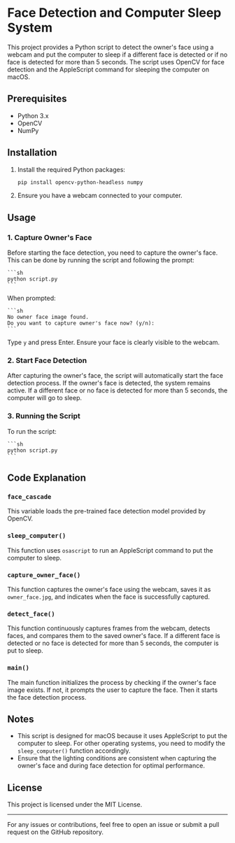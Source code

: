 # Face Detection and Computer Sleep System

This project provides a Python script to detect the owner's face using a webcam and put the computer to sleep if a different face is detected or if no face is detected for more than 5 seconds. The script uses OpenCV for face detection and the AppleScript command for sleeping the computer on macOS.

## Prerequisites

- Python 3.x
- OpenCV
- NumPy

## Installation

1. Install the required Python packages:

    ```sh
    pip install opencv-python-headless numpy
    ```

2. Ensure you have a webcam connected to your computer.

## Usage

### 1. Capture Owner's Face

Before starting the face detection, you need to capture the owner's face. This can be done by running the script and following the prompt:

    ```sh
    python script.py
    ```

When prompted:

    ```sh
    No owner face image found.
    Do you want to capture owner's face now? (y/n):
    ```

Type `y` and press Enter. Ensure your face is clearly visible to the webcam.

### 2. Start Face Detection

After capturing the owner's face, the script will automatically start the face detection process. If the owner's face is detected, the system remains active. If a different face or no face is detected for more than 5 seconds, the computer will go to sleep.

### 3. Running the Script

To run the script:

    ```sh
    python script.py
    ```

## Code Explanation

### `face_cascade`

This variable loads the pre-trained face detection model provided by OpenCV.

### `sleep_computer()`

This function uses `osascript` to run an AppleScript command to put the computer to sleep.

### `capture_owner_face()`

This function captures the owner's face using the webcam, saves it as `owner_face.jpg`, and indicates when the face is successfully captured.

### `detect_face()`

This function continuously captures frames from the webcam, detects faces, and compares them to the saved owner's face. If a different face is detected or no face is detected for more than 5 seconds, the computer is put to sleep.

### `main()`

The main function initializes the process by checking if the owner's face image exists. If not, it prompts the user to capture the face. Then it starts the face detection process.

## Notes

- This script is designed for macOS because it uses AppleScript to put the computer to sleep. For other operating systems, you need to modify the `sleep_computer()` function accordingly.
- Ensure that the lighting conditions are consistent when capturing the owner's face and during face detection for optimal performance.

## License

This project is licensed under the MIT License.

---

For any issues or contributions, feel free to open an issue or submit a pull request on the GitHub repository.
